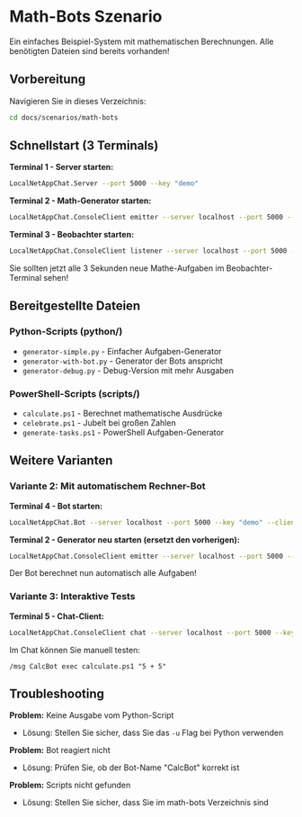 # Math-Bots Szenario

Ein einfaches Beispiel-System mit mathematischen Berechnungen. Alle benötigten Dateien sind bereits vorhanden!

## Vorbereitung

Navigieren Sie in dieses Verzeichnis:
```bash
cd docs/scenarios/math-bots
```

## Schnellstart (3 Terminals)

**Terminal 1 - Server starten:**
```bash
LocalNetAppChat.Server --port 5000 --key "demo"
```

**Terminal 2 - Math-Generator starten:**
```bash
LocalNetAppChat.ConsoleClient emitter --server localhost --port 5000 --key "demo" --clientName "MathGen" --command "python -u python/generator-simple.py"
```

**Terminal 3 - Beobachter starten:**
```bash
LocalNetAppChat.ConsoleClient listener --server localhost --port 5000 --key "demo" --clientName "Watcher"
```

Sie sollten jetzt alle 3 Sekunden neue Mathe-Aufgaben im Beobachter-Terminal sehen!

## Bereitgestellte Dateien

### Python-Scripts (python/)
- `generator-simple.py` - Einfacher Aufgaben-Generator
- `generator-with-bot.py` - Generator der Bots anspricht  
- `generator-debug.py` - Debug-Version mit mehr Ausgaben

### PowerShell-Scripts (scripts/)
- `calculate.ps1` - Berechnet mathematische Ausdrücke
- `celebrate.ps1` - Jubelt bei großen Zahlen
- `generate-tasks.ps1` - PowerShell Aufgaben-Generator

## Weitere Varianten

### Variante 2: Mit automatischem Rechner-Bot

**Terminal 4 - Bot starten:**
```bash
LocalNetAppChat.Bot --server localhost --port 5000 --key "demo" --clientName "CalcBot" --scriptspath "./scripts"
```

**Terminal 2 - Generator neu starten (ersetzt den vorherigen):**
```bash
LocalNetAppChat.ConsoleClient emitter --server localhost --port 5000 --key "demo" --clientName "MathGen" --command "python -u python/generator-with-bot.py"
```

Der Bot berechnet nun automatisch alle Aufgaben!

### Variante 3: Interaktive Tests

**Terminal 5 - Chat-Client:**
```bash
LocalNetAppChat.ConsoleClient chat --server localhost --port 5000 --key "demo" --clientName "Teacher"
```

Im Chat können Sie manuell testen:
```
/msg CalcBot exec calculate.ps1 "5 + 5"
```

## Troubleshooting

**Problem:** Keine Ausgabe vom Python-Script
- Lösung: Stellen Sie sicher, dass Sie das `-u` Flag bei Python verwenden

**Problem:** Bot reagiert nicht
- Lösung: Prüfen Sie, ob der Bot-Name "CalcBot" korrekt ist

**Problem:** Scripts nicht gefunden
- Lösung: Stellen Sie sicher, dass Sie im math-bots Verzeichnis sind